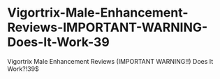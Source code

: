 # Vigortrix-Male-Enhancement-Reviews-IMPORTANT-WARNING-Does-It-Work-39
Vigortrix Male Enhancement Reviews (IMPORTANT WARNING!!) Does It Work?!39$
